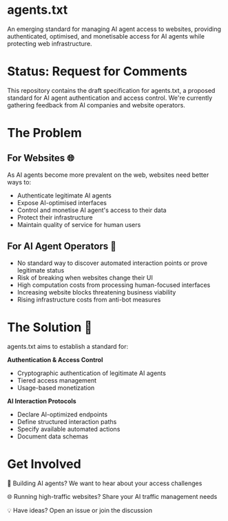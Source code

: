 # agents.txt
An emerging standard for managing AI agent access to websites, providing authenticated, optimised, and monetisable access for AI agents while protecting web infrastructure.

# Status: Request for Comments
This repository contains the draft specification for agents.txt, a proposed standard for AI agent authentication and access control. We're currently gathering feedback from AI companies and website operators.

# The Problem

## For Websites 🌐 
As AI agents become more prevalent on the web, websites need better ways to:
- Authenticate legitimate AI agents
- Expose AI-optimised interfaces
- Control and monetise AI agent's access to their data
- Protect their infrastructure
- Maintain quality of service for human users

## For AI Agent Operators 🤖
- No standard way to discover automated interaction points or prove legitimate status
- Risk of breaking when websites change their UI
- High computation costs from processing human-focused interfaces
- Increasing website blocks threatening business viability
- Rising infrastructure costs from anti-bot measures

# The Solution 🧠
agents.txt aims to establish a standard for:

**Authentication & Access Control**
- Cryptographic authentication of legitimate AI agents
- Tiered access management
- Usage-based monetization

**AI Interaction Protocols**
- Declare AI-optimized endpoints
- Define structured interaction paths
- Specify available automated actions
- Document data schemas

# Get Involved
🤖 Building AI agents? We want to hear about your access challenges

🌐 Running high-traffic websites? Share your AI traffic management needs

💡 Have ideas? Open an issue or join the discussion

